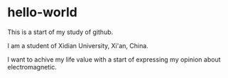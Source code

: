 # hello-world
This is a start of my study of github.

I am a student of Xidian University, Xi'an, China.

I want to achive my life value with a start of expressing my opinion about electromagnetic.
